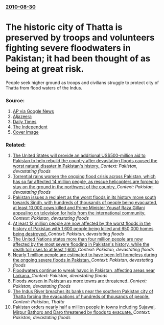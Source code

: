 ### [2010-08-30](/news/2010/08/30/index.md)

# The historic city of Thatta is preserved by troops and volunteers fighting severe floodwaters in Pakistan; it had been thought of as being at great risk. 

People seek higher ground as troops and civilians struggle to protect city of Thatta from flood waters of the Indus.


### Source:

1. [AP via Google News](http://www.google.com/hostednews/ap/article/ALeqM5jX_KetVCMo64AOZxSMudPWArFrJgD9HU5AMO0)
2. [Aljazeera](http://english.aljazeera.net/news/asia/2010/08/201082873211738615.html)
3. [Daily Times](http://www.dailytimes.com.pk/default.asp?page=2010%5C08%5C31%5Cstory_31-8-2010_pg1_3)
4. [The Independent](http://www.independent.co.uk/news/world/asia/historic-pakistani-city-saved-from-floodwater-2066148.html)
4. [Cover Image](http://www.aljazeera.com/mritems/Images/2010/8/29/2010829712565371_20.jpg)

### Related:

1. [The United States will provide an additional US$500-million aid to Pakistan to help rebuild the country after devastating floods caused the worst natural disaster in Pakistan's history. ](/news/2010/11/15/the-united-states-will-provide-an-additional-us-500-million-aid-to-pakistan-to-help-rebuild-the-country-after-devastating-floods-caused-the.md) _Context: Pakistan, devastating floods_
2. [Torrential rains worsen the ongoing flood crisis across Pakistan, which has so far affected 14 million people, as rescue helicopters are forced to stay on the ground in the northwest of the country. ](/news/2010/08/8/torrential-rains-worsen-the-ongoing-flood-crisis-across-pakistan-which-has-so-far-affected-14-million-people-as-rescue-helicopters-are-for.md) _Context: Pakistan, devastating floods_
3. [Pakistan issues a red alert as the worst floods in its history move south towards Sindh, with hundreds of thousands of people being evacuated, at least 10,000 cows killed and Prime Minister Yousaf Raza Gillani appealing on television for help from the international community. ](/news/2010/08/7/pakistan-issues-a-red-alert-as-the-worst-floods-in-its-history-move-south-towards-sindh-with-hundreds-of-thousands-of-people-being-evacuate.md) _Context: Pakistan, devastating floods_
4. [At least 12 million people are now affected by the worst floods in the history of Pakistan with 1,600 people being killed and 650,000 homes being destroyed. ](/news/2010/08/6/at-least-12-million-people-are-now-affected-by-the-worst-floods-in-the-history-of-pakistan-with-1-600-people-being-killed-and-650-000-homes.md) _Context: Pakistan, devastating floods_
5. [The United Nations states more than four million people are now affected by the most severe flooding in Pakistan's history, while the death toll rises to at least 1,600. ](/news/2010/08/5/the-united-nations-states-more-than-four-million-people-are-now-affected-by-the-most-severe-flooding-in-pakistan-s-history-while-the-death.md) _Context: Pakistan, devastating floods_
6. [Nearly 1 million people are estimated to have been left homeless during the ongoing severe floods in Pakistan. ](/news/2010/08/4/nearly-1-million-people-are-estimated-to-have-been-left-homeless-during-the-ongoing-severe-floods-in-pakistan.md) _Context: Pakistan, devastating floods_
7. [Floodwaters continue to wreak havoc in Pakistan, affecting areas near Larkana. ](/news/2010/08/31/floodwaters-continue-to-wreak-havoc-in-pakistan-affecting-areas-near-larkana.md) _Context: Pakistan, devastating floods_
8. [Floods worsen in Pakistan as more towns are threatened. ](/news/2010/08/29/floods-worsen-in-pakistan-as-more-towns-are-threatened.md) _Context: Pakistan, devastating floods_
9. [The Indus River breaches its banks near the southern Pakistan city of Thatta forcing the evacuations of hundreds of thousands of people. ](/news/2010/08/27/the-indus-river-breaches-its-banks-near-the-southern-pakistan-city-of-thatta-forcing-the-evacuations-of-hundreds-of-thousands-of-people.md) _Context: Pakistan, Thatta_
10. [Pakistan orders nearly half a million people in towns including Sujawal, Mirpur Bathoro and Daro threatened by floods to evacuate. ](/news/2010/08/26/pakistan-orders-nearly-half-a-million-people-in-towns-including-sujawal-mirpur-bathoro-and-daro-threatened-by-floods-to-evacuate.md) _Context: Pakistan, devastating floods_
